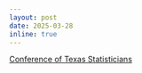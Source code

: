```yaml
---
layout: post
date: 2025-03-28
inline: true
---
```


[Conference of Texas Statisticians](https://sites.google.com/view/cots-2025ferrybutarshsu/)